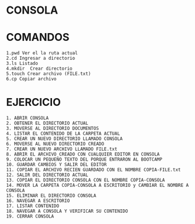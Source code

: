 # CONSOLA
    
# COMANDOS
    1.pwd Ver el la ruta actual
    2.cd Ingresar a directorio
    3.ls Listado 
    4.mkdir  Crear directorio
    5.touch Crear archivo (FILE.txt)
    6.cp Copiar archivo
# EJERCICIO
    
    1. ABRIR CONSOLA
    2. OBTENER EL DIRECTORIO ACTUAL
    3. MOVERSE AL DIRECTORIO DOCUMENTOS
    4. LISTAR EL CONTENIDO DE LA CARPETA ACTUAL
    5. CREAR UN NUEVO DIRECTORIO LLAMADO CONSOLA
    6. MOVERSE AL NUEVO DIRECTORIO CREADO
    7. CREAR UN NUEVO ARCHIVO LLAMADO FILE.txt
    8. ABRIR EL ARCHIVO CREADO CON CUALQUIER EDITOR EN CONSOLA
    9. COLOCAR UN PEQUEÑO TEXTO DEL PORQUE ENTRARON AL BOOTCAMP
    10. GUARDAR CAMBIOS Y SALIR DEL EDITOR
    11. COPIAR EL ARCHIVO RECIEN GUARDADO CON EL NOMBRE COPIA-FILE.txt
    12. SALIR DEL DIRECTORIO ACTUAL 
    13. COPIAR EL DIRECTORIO CONSOLA CON EL NOMBRE COPIA-CONSOLA
    14. MOVER LA CARPETA COPIA-CONSOLA A ESCRITORIO y CAMBIAR EL NOMBRE A CONSOLA
    15. ELIMINAR EL DIRECTORIO CONSOLA 
    16. NAVEGAR A ESCRITORIO
    17. LISTAR CONTENIDO
    18. NAVEGAR A CONSOLA Y VERIFICAR SU CONTENIDO
    19. CERRAR CONSOLA 